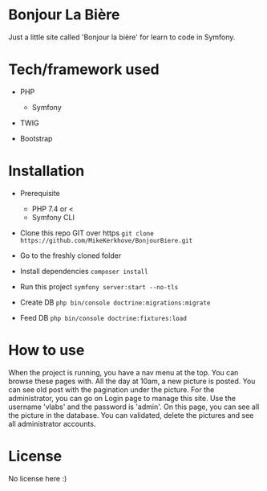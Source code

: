 # Bonjour La Bière


Just a little site called 'Bonjour la bière' for learn to code in Symfony.

# Tech/framework used

* PHP
    * Symfony

* TWIG

* Bootstrap

# Installation

* Prerequisite
    * PHP 7.4 or <
    * Symfony CLI

* Clone this repo GIT over https
`git clone https://github.com/MikeKerkhove/BonjourBiere.git`

* Go to the freshly cloned folder

* Install dependencies
`composer install`

* Run this project
`symfony server:start --no-tls`

* Create DB
`php bin/console doctrine:migrations:migrate`

* Feed DB
`php bin/console doctrine:fixtures:load`

# How to use

When the project is running, you have a nav menu at the top. You can browse these pages with.
All the day at 10am, a new picture is posted.
You can see old post with the pagination under the picture.
For the administrator, you can go on Login page to manage this site. Use the username 'vlabs' and the password is 'admin'.
On this page, you can see all the picture in the database. You can validated, delete the pictures and see all administrator accounts.


# License

No license here :)



